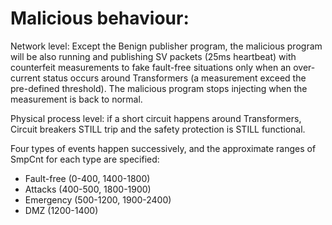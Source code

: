# Malicious behaviour:

Network level: Except the Benign publisher program, the malicious program will be also running and publishing SV packets (25ms heartbeat) with counterfeit measurements to fake fault-free situations only when an over-current status occurs around Transformers (a measurement exceed the pre-defined threshold). The malicious program stops injecting when the measurement is back to normal.

Physical process level: if a short circuit happens around Transformers, Circuit breakers STILL trip and the safety protection is STILL functional.

Four types of events happen successively, and the approximate ranges of SmpCnt for each type are specified: 
- Fault-free (0-400, 1400-1800)
- Attacks (400-500, 1800-1900)
- Emergency (500-1200, 1900-2400)
- DMZ (1200-1400)